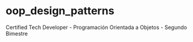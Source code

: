 # oop_design_patterns
Certified Tech Developer - Programación Orientada a Objetos - Segundo Bimestre

